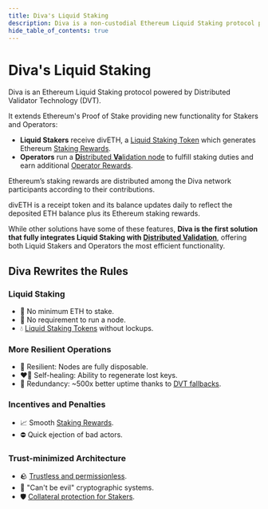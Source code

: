 ```yaml
---
title: Diva's Liquid Staking
description: Diva is a non-custodial Ethereum Liquid Staking protocol powered by Distributed Validator Technology (DVT).
hide_table_of_contents: true
---
```


# Diva's Liquid Staking

Diva is an Ethereum Liquid Staking protocol powered by Distributed Validator Technology (DVT).

It extends Ethereum's Proof of Stake providing new functionality for Stakers and Operators:

- **Liquid Stakers** receive divETH, a [Liquid Staking Token](lst) which generates Ethereum [Staking Rewards](staking-rewards).
- **Operators** run a [**Di**stributed **Va**lidation node](operators) to fulfill staking duties and earn additional [Operator Rewards](economics).

Ethereum’s staking rewards are distributed among the Diva network participants according to their contributions.

divETH is a receipt token and its balance updates daily to reflect the deposited ETH balance plus its Ethereum staking rewards.

While other solutions have some of these features, **Diva is the first solution that fully integrates Liquid Staking with [Distributed Validation](dvt)**, offering both Liquid Stakers and Operators the most efficient functionality.

## Diva Rewrites the Rules

### Liquid Staking

- 🌱 No minimum ETH to stake.
- 👏 No requirement to run a node.
- 💧 [Liquid Staking Tokens](lst) without lockups.

### More Resilient Operations

- 🌳 Resilient: Nodes are fully disposable.
- ❤️‍🔥 Self-healing: Ability to regenerate lost keys.
- 💠 Redundancy: ~500x better uptime thanks to [DVT fallbacks](dvt).

### Incentives and Penalties

- 📈 Smooth [Staking Rewards](staking-rewards).
- ⛔️ Quick ejection of bad actors.

### Trust-minimized Architecture

- 🪨 [Trustless and permissionless](features).
- 🔐 "Can't be evil" cryptographic systems.
- 🛡️ [Collateral protection for Stakers](participants#operators).